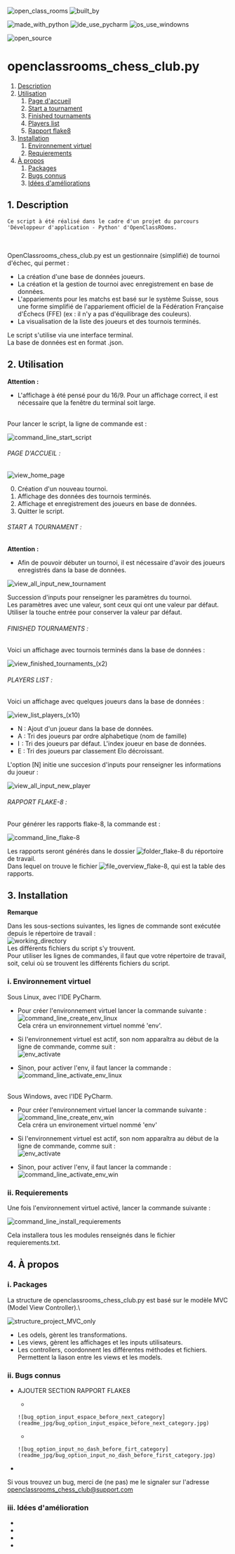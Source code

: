 ![open_class_rooms](https://img.shields.io/badge/OpenClassRooms-Project04-limegreen?labelColor=blueviolet&style=plastic)
![built_by](https://img.shields.io/badge/Built%20by-Developers%20%3Cgeoffrey_ll%3E-black?labelColor=orange&style=plastic)


![made_with_python](https://img.shields.io/badge/Made%20With-Python_3.6.5-darkgreen?logo=python&labelColor=red&style=plastic)
![ide_use_pycharm](https://img.shields.io/badge/IDE%20use-PyCharm-darkgreen?logo=pycharm&labelColor=red&style=plastic)
![os_use_windowns](https://img.shields.io/badge/OS%20use-Windows-blue?labelColor=red&style=plastic&logo=windows)


![open_source](https://img.shields.io/badge/licence-libre-darkkhaki?labelColor=red&style=plastic)



# openclassrooms_chess_club.py #

1.  [Description](#description)
2.  [Utilisation](#utilisation)
    1.  [Page d'accueil](#PAGE-D-ACCUEIL)
    2.  [Start a tournament](#START-A-TOURNAMENT)
    3.  [Finished tournaments](#FINISHED-TOURNAMENTS)
    4.  [Players list](#PLAYERS-LIST)
    5.  [Rapport flake8](#FLAKE-8)
3.  [Installation](#installation)
    1.  [Environnement virtuel](#environnement-virtuel)
    2.  [Requierements](#requierements)
4.  [À propos](#a-propos)
    1.  [Packages](#packages)
    2.  [Bugs connus](#bugs-connus)
    3.  [Idées d'améliorations](#idees-d-ameliorations)


## 1. Description <a name="description"></a> ##

    Ce script à été réalisé dans le cadre d'un projet du parcours
    'Développeur d'application - Python' d'OpenClassROoms.

\
\
OpenClassrooms_chess_club.py est un gestionnaire (simplifié) de tournoi d'échec, qui permet :
- La création d'une base de données joueurs.
- La création et la gestion de tournoi avec enregistrement en base de données.
- L'appariements pour les matchs est basé sur le système Suisse, sous une forme simplifié de l'appariement officiel de la Fédération Française d'Échecs (FFE) (ex : il n'y a pas d'équilibrage des couleurs).
- La visualisation de la liste des joueurs et des tournois terminés.

Le script s'utilise via une interface terminal.\
La base de données est en format .json.


## 2. Utilisation <a name="utilisation"></a> ##

**Attention :**
- L'affichage à été pensé pour du 16/9. Pour un affichage correct, il est nécessaire que la fenêtre du terminal soit large.

\
Pour lancer le script, la ligne de commande est :

![command_line_start_script](readme_png/command_line_start_script.png)


###### PAGE D'ACCUEIL : <a name="PAGE-D-ACCUEIL"></a> ######

![view_home_page](readme_png/view_home_page.png)

0. Création d'un nouveau tournoi.
1. Affichage des données des tournois terminés.
2. Affichage et enregistrement des joueurs en base de données.
3. Quitter le script.


###### START A TOURNAMENT : <a name="START-A-TOURNAMENT"></a> ######

**Attention :**
- Afin de pouvoir débuter un tournoi, il est nécessaire d'avoir des joueurs enregistrés dans la base de données.

![view_all_input_new_tournament](readme_png/view_all_input_new_tournament.png)

Succession d'inputs pour renseigner les paramètres du tournoi.\
Les paramètres avec une valeur, sont ceux qui ont une valeur par défaut.\
Utiliser la touche entrée pour conserver la valeur par défaut.


###### FINISHED TOURNAMENTS : <a name="FINISHED-TOURNAMENTS"></a> ######

Voici un affichage avec tournois terminés dans la base de données :

![view_finished_tournaments_(x2)](readme_png/view_finished_tournaments_(x2).png)


###### PLAYERS LIST : <a name="PLAYERS-LIST"></a> ######

Voici un affichage avec quelques joueurs dans la base de données :

![view_list_players_(x10)](readme_png/view_list_players_(x10).png)
- N : Ajout d'un joueur dans la base de données.
- A : Tri des joueurs par ordre alphabetique (nom de famille)
- I  : Tri des joueurs par défaut. L'index joueur en base de données.
- E : Tri des joueurs par classement Elo décroissant. 

L'option [N] initie une succesion d'inputs pour renseigner les informations du joueur :

![view_all_input_new_player](readme_png/view_all_input_new_player.png)


###### RAPPORT FLAKE-8 : <a name="FLAKE-8"></a> ######

Pour générer les rapports flake-8, la commande est :

![command_line_flake-8](readme_png/command_line_flake-8.png)

Les rapports seront générés dans le dossier ![folder_flake-8](readme_png/folder_flake-8.png) du réportoire de travail.\
Dans lequel on trouve le fichier ![file_overview_flake-8](readme_png/file_overview_flake-8.png), qui est la table des rapports.


## 3. Installation <a name="installation"></a> ##

**Remarque**

Dans les sous-sections suivantes, les lignes de commande sont exécutée depuis le répertoire de travail :\
![working_directory](readme_png/working_directory.png)\
Les différents fichiers du script s'y trouvent.\
Pour utiliser les lignes de commandes, il faut que votre répertoire de travail, soit, celui où se trouvent les différents fichiers du script.


### i. Environnement virtuel <a name="environnement-virtuel"></a> ###

Sous Linux, avec l'IDE PyCharm.

- Pour créer l'environnement virtuel lancer la commande suivante :\
![command_line_create_env_linux](readme_png/command_line_create_env_linux.png)\
Cela créra un environnement virtuel nommé 'env'.

- Si l'environnement virtuel est actif, son nom apparaîtra au début de la ligne de commande, comme suit :\
![env_activate](readme_png/env_activate.png)

- Sinon, pour activer l'env, il faut lancer la commande :\
![command_line_activate_env_linux](readme_png/command_line_activate_env_linux.png)


\
Sous Windows, avec l'IDE PyCharm.

- Pour créer l'environnement virtuel lancer la commande suivante :\
![command_line_create_env_win](readme_png/command_line_create_env_win.png)\
Cela créra un environement virtuel nommé 'env'
- Si l'environnement virtuel est actif, son nom apparaîtra au début de la ligne de commande, comme suit :\
![env_activate](readme_png/env_activate.png)

- Sinon, pour activer l'env, il faut lancer la commande :\
![command_line_activate_env_win](readme_png/command_line_activate_env_win.png)



### ii. Requierements <a name="requierements"></a> ###

Une fois l'environnement virtuel activé, lancer la commande suivante :

![command_line_install_requierements](readme_png/command_line_install_requierements.png)

Cela installera tous les modules renseignés dans le fichier requierements.txt.



## 4. À propos <a name="a-propos"></a> ###

### i. Packages <a name="packages"></a> ###

La structure de openclassrooms_chess_club.py est basé sur le modèle MVC (Model View Controller).\

![structure_project_MVC_only](readme_png/structure_project_MVC_only.png)


- Les odels, gèrent les transformations.
- Les views, gèrent les affichages et les inputs utilisateurs.
- Les controllers, coordonnent les différentes méthodes et fichiers. Permettent la liason entre les views et les models.





### ii. Bugs connus <a name="bugs-connus"></a> ###


-   AJOUTER SECTION RAPPORT FLAKE8

    -   
    
        ![bug_option_input_espace_before_next_category](readme_jpg/bug_option_input_espace_before_next_category.jpg)
    
    -   
    
        ![bug_option_input_no_dash_before_firt_category](readme_jpg/bug_option_input_no_dash_before_first_category.jpg)

-   

Si vous trouvez un bug, merci de (ne pas) me le signaler sur l'adresse\
openclassrooms_chess_club@support.com




### iii. Idées d'amélioration <a name="idees-d-ameliorations"></a> ###



- 


- 


- 


- 

